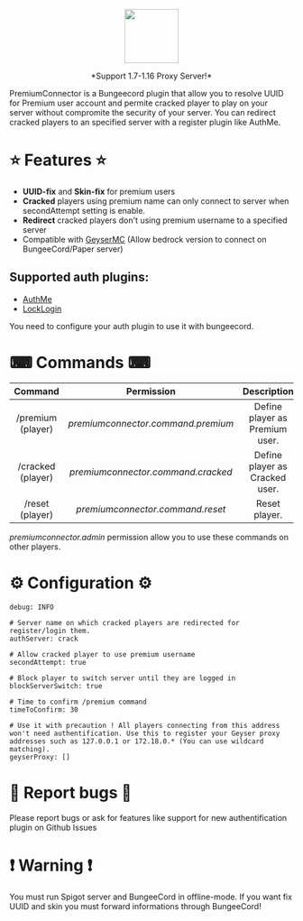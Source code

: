 <p align="center">
  <img width="96" height="96" src="https://www.spigotmc.org/attachments/pc-png.118068/">
  <p align="center">*Support 1.7-1.16 Proxy Server!*</p>
</p>

PremiumConnector is a Bungeecord plugin that allow you to resolve UUID for Premium user account and permite cracked player to play on your server without compromite the security of your server. You can redirect cracked players to an specified server with a register plugin like AuthMe.

# ⭐ Features ⭐
- **UUID-fix** and **Skin-fix** for premium users
- **Cracked** players using premium name can only connect to server when secondAttempt setting is enable.
- **Redirect** cracked players don't using premium username to a specified server
- Compatible with [GeyserMC](https://geysermc.org/) (Allow bedrock version to connect on BungeeCord/Paper server)

## Supported auth plugins:
- [AuthMe](https://www.spigotmc.org/resources/authmereloaded.6269/)
- [LockLogin](https://www.spigotmc.org/resources/gsa-locklogin.75156/)

You need to configure your auth plugin to use it with bungeecord.

# ⌨ Commands ⌨

|      Command      |              Permission            |           Description          | Alias  |
| :---------------: | :--------------------------------: | :----------------------------: | :----: |
| /premium (player) | *premiumconnector.command.premium* | Define player as Premium user. | /prem  |
| /cracked (player) | *premiumconnector.command.cracked* | Define player as Cracked user. | /crack |
|  /reset  (player) |  *premiumconnector.command.reset*  | Reset player.                  | /rst   |

*premiumconnector.admin* permission allow you to use these commands on other players.

# ⚙ Configuration ⚙
```# Debug level
debug: INFO

# Server name on which cracked players are redirected for register/login them.
authServer: crack
 
# Allow cracked player to use premium username
secondAttempt: true

# Block player to switch server until they are logged in
blockServerSwitch: true

# Time to confirm /premium command
timeToConfirm: 30

# Use it with precaution ! All players connecting from this address won't need authentification. Use this to register your Geyser proxy addresses such as 127.0.0.1 or 172.18.0.* (You can use wildcard matching).
geyserProxy: []
```

# 🐜 Report bugs 🐜
Please report bugs or ask for features like support for new authentification plugin on Github Issues

# ❗ Warning ❗
You must run Spigot server and BungeeCord in offline-mode. If you want fix UUID and skin you must forward informations through BungeeCord!
